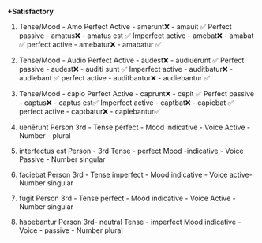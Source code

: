 **+Satisfactory**

1. Tense/Mood - Amo
Perfect Active - amerunt❌ - amauit ✅
Perfect passive - amatus❌ - amatus est ✅
Imperfect active - amebat❌ - amabat ✅
perfect active  -  amebatur❌ - amabatur ✅
2. Tense/Mood - Audio
Perfect Active - audest❌ - audiuerunt ✅
Perfect passive - audest❌ - auditi sunt  ✅
Imperfect active - auditbatur❌ - audiebant ✅
perfect active  -  auditbantur❌ - audiebantur ✅
3. Tense/Mood - capio
Perfect Active - caprunt❌ - cepit ✅
Perfect passive - captus❌ - captus est✅ 
Imperfect active - captbat❌ - capiebat ✅
perfect active  -  captbatur❌ - capiebantur✅ 

4. uenērunt Person 3rd - Tense perfect - Mood indicative - Voice Active - Number  - plural

5. interfectus est Person - 3rd Tense - perfect Mood -indicative - Voice Passive - Number singular

6. faciebat Person 3rd - Tense imperfect - Mood  indicative -  Voice active- Number singular

7. fugit Person 3rd -  Tense perfect - Mood indicative -  Voice Active -  Number singular

8. habebantur Person 3rd- neutral Tense - imperfect Mood indicative - Voice - passive - Number plural

